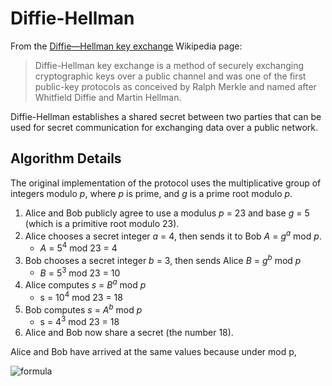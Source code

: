 # Diffie-Hellman

From the [Diffie—Hellman key exchange](https://en.wikipedia.org/wiki/Diffie%E2%80%93Hellman_key_exchange) Wikipedia page:
> Diffie-Hellman key exchange is a method of securely exchanging cryptographic keys
> over a public channel and was one of the first public-key protocols as conceived by
> Ralph Merkle and named after Whitfield Diffie and Martin Hellman.

Diffie-Hellman establishes a shared secret between two parties that can be used
for secret communication for exchanging data over a public network.

## Algorithm Details

The original implementation of the protocol uses the multiplicative group of
integers modulo *p*, where *p* is prime, and *g* is a prime root modulo *p*.

 1. Alice and Bob publicly agree to use a modulus *p* = 23 and base *g* = 5 (which is a primitive root modulo 23).
 2. Alice chooses a secret integer *a* = 4, then sends it to Bob *A* = *g*<sup>*a*</sup> mod *p*.
    - *A* = 5<sup>4</sup> mod 23 = 4
 3. Bob chooses a secret integer *b* = 3, then sends Alice *B* = *g*<sup>*b*</sup> mod *p*
    - *B* = 5<sup>3</sup> mod 23 = 10
 4. Alice computes *s* = *B*<sup>*a*</sup> mod *p*
    - s = 10<sup>4</sup> mod 23 = 18
 5. Bob computes *s* = *A*<sup>*b*</sup> mod *p*
    - s = 4<sup>3</sup> mod 23 = 18
 6. Alice and Bob now share a secret (the number 18).

Alice and Bob have arrived at the same values because under mod p,

<!-- 
A^b mod p    = g^{ab} mod p
g^{ab} mod p = g^{ba} mod p
g^{ba} mod p = B^a mod p
-->
![formula](https://render.githubusercontent.com/render/math?math=A^b%5c%20mod%5c%20p=g^{ab}%5c%20mod%5c%20p=g^{ba}%5c%20mod%5c%20p=B^a%5c%20mod%5c%20p)